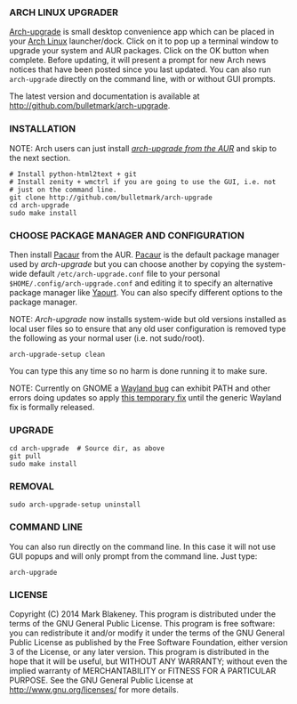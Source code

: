 ### ARCH LINUX UPGRADER

[Arch-upgrade](http://github.com/bulletmark/arch-upgrade) is small
desktop convenience app which can be placed in your
[Arch Linux](http://www.archlinux.org) launcher/dock. Click on it to pop
up a terminal window to upgrade your system and AUR packages. Click on
the OK button when complete. Before updating, it will present a prompt
for new Arch news notices that have been posted since you last
updated. You can also run `arch-upgrade` directly on the command line, with or
without GUI prompts.

The latest version and documentation is available at
http://github.com/bulletmark/arch-upgrade.

### INSTALLATION

NOTE: Arch users can just install
[_arch-upgrade from the AUR_](https://aur.archlinux.org/packages/arch-upgrade/) and skip to the next section.

    # Install python-html2text + git
    # Install zenity + wmctrl if you are going to use the GUI, i.e. not
    # just on the command line.
    git clone http://github.com/bulletmark/arch-upgrade
    cd arch-upgrade
    sudo make install

### CHOOSE PACKAGE MANAGER AND CONFIGURATION

Then install [Pacaur](http://aur.archlinux.org/packages/pacaur/) from
the AUR.
[Pacaur](http://aur.archlinux.org/packages/pacaur/) is the default
package manager used by _arch-upgrade_ but you can choose another by
copying the system-wide default `/etc/arch-upgrade.conf` file to your
personal `$HOME/.config/arch-upgrade.conf` and editing it to specify an
alternative package manager like
[Yaourt](http://aur.archlinux.org/packages/yaourt/). You can also
specify different options to the package manager.

NOTE: _Arch-upgrade_ now installs system-wide but old versions installed
as local user files so to ensure that any old user configuration is
removed type the following as your normal user (i.e. not sudo/root).

    arch-upgrade-setup clean

You can type this any time so no harm is done running it to make sure.

NOTE: Currently on GNOME a [Wayland
bug](https://bugzilla.gnome.org/show_bug.cgi?id=736660) can exhibit PATH
and other errors doing updates so apply [this temporary
fix](https://github.com/rmarquis/pacaur/issues/638#issuecomment-277485530)
until the generic Wayland fix is formally released.

### UPGRADE

    cd arch-upgrade  # Source dir, as above
    git pull
    sudo make install

### REMOVAL

    sudo arch-upgrade-setup uninstall

### COMMAND LINE

You can also run directly on the command line. In this case it will not
use GUI popups and will only prompt from the command line. Just type:

    arch-upgrade

### LICENSE

Copyright (C) 2014 Mark Blakeney. This program is distributed under the
terms of the GNU General Public License.
This program is free software: you can redistribute it and/or modify it
under the terms of the GNU General Public License as published by the
Free Software Foundation, either version 3 of the License, or any later
version.
This program is distributed in the hope that it will be useful, but
WITHOUT ANY WARRANTY; without even the implied warranty of
MERCHANTABILITY or FITNESS FOR A PARTICULAR PURPOSE. See the GNU General
Public License at <http://www.gnu.org/licenses/> for more details.

<!-- vim: se ai syn=markdown: -->
